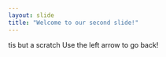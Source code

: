 ```yaml
---
layout: slide
title: "Welcome to our second slide!"
---
```

tis but a scratch
Use the left arrow to go back!
